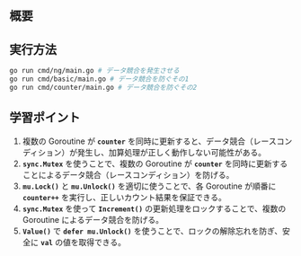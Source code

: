 ## **概要**

## **実行方法**

```sh
go run cmd/ng/main.go # データ競合を発生させる
go run cmd/basic/main.go # データ競合を防ぐその1
go run cmd/counter/main.go # データ競合を防ぐその2
```

## **学習ポイント**

1. 複数の Goroutine が **`counter`** を同時に更新すると、データ競合（レースコンディション）が発生し、加算処理が正しく動作しない可能性がある。
2. **`sync.Mutex`** を使うことで、複数の Goroutine が **`counter`** を同時に更新することによるデータ競合（レースコンディション）を防げる。
3. **`mu.Lock()`** と **`mu.Unlock()`** を適切に使うことで、各 Goroutine が順番に **`counter++`** を実行し、正しいカウント結果を保証できる。
4. **`sync.Mutex`** を使って **`Increment()`** の更新処理をロックすることで、複数の Goroutine によるデータ競合を防げる。
5. **`Value()`** で **`defer mu.Unlock()`** を使うことで、ロックの解除忘れを防ぎ、安全に **`val`** の値を取得できる。
